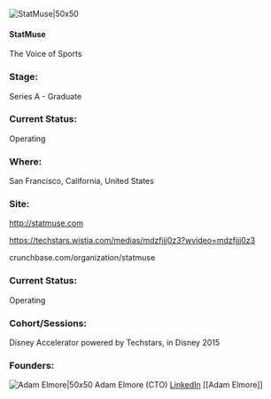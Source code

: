 

![StatMuse|50x50](https://apimg.techstars.com/connect/images/image_files/559e8f3abbe36fadf6000005/original/Screenshot_2015-02-02_06.54.56.png)

#### StatMuse
The Voice of Sports

### Stage: 
Series A - Graduate 

### Current Status: 
Operating

### Where:
San Francisco, California, United States

### Site:
http://statmuse.com

https://techstars.wistia.com/medias/mdzfjjj0z3?wvideo=mdzfjjj0z3

crunchbase.com/organization/statmuse

### Current Status: 
Operating

### Cohort/Sessions: 
Disney Accelerator powered by Techstars, in Disney 2015

### Founders: 

![Adam Elmore|50x50](http://s3.amazonaws.com/ts-accel-connect-uploads/images/image_files/559e8e88a93e9fb5ec000003/original/Adam_-_head.png) Adam Elmore (CTO) [LinkedIn](https://) [[Adam Elmore]]


